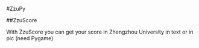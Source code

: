 #ZzuPy

##ZzuScore

With ZzuScore you can get your score in Zhengzhou University in text or in pic (need Pygame)